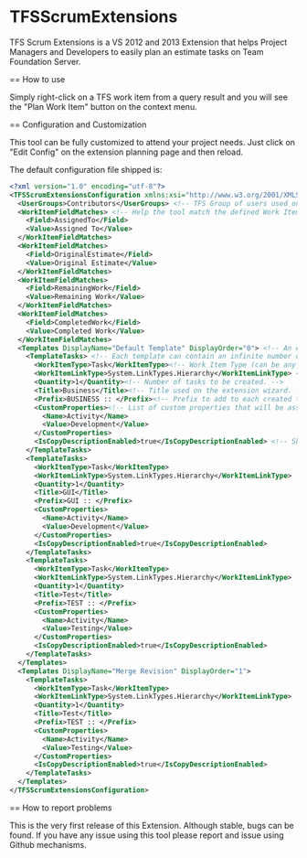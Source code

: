 TFSScrumExtensions
=======================

TFS Scrum Extensions is a VS 2012 and 2013 Extension that helps Project Managers and Developers to easily plan an estimate tasks on Team Foundation Server.

== How to use

Simply right-click on a TFS work item from a query result and you will see the "Plan Work Item" button on the context menu.

== Configuration and Customization

This tool can be fully customized to attend your project needs. Just click on "Edit Config" on the extension planning page and then reload.

The default configuration file shipped is:

```xml
<?xml version="1.0" encoding="utf-8"?>
<TFSScrumExtensionsConfiguration xmlns:xsi="http://www.w3.org/2001/XMLSchema-instance" xmlns:xsd="http://www.w3.org/2001/XMLSchema">
  <UserGroups>Contributors</UserGroups> <!-- TFS Group of users used on the assignment of tasks -->
  <WorkItemFieldMatches> <!-- Help the tool match the defined Work Item Fields with the wizard fields -->
    <Field>AssignedTo</Field>
    <Value>Assigned To</Value>
  </WorkItemFieldMatches>
  <WorkItemFieldMatches>
    <Field>OriginalEstimate</Field>
    <Value>Original Estimate</Value>
  </WorkItemFieldMatches>
  <WorkItemFieldMatches>
    <Field>RemainingWork</Field>
    <Value>Remaining Work</Value>
  </WorkItemFieldMatches>
  <WorkItemFieldMatches>
    <Field>CompletedWork</Field>
    <Value>Completed Work</Value>
  </WorkItemFieldMatches>
  <Templates DisplayName="Default Template" DisplayOrder="0"> <!-- An example template definition -->
    <TemplateTasks> <!-- Each template can contain an infinite number of 'Tasks'. 'Tasks' represent groups of work items that can be create. -->
      <WorkItemType>Task</WorkItemType><!-- Work Item Type (can be any of the TFS work items available on your system) -->
      <WorkItemLinkType>System.LinkTypes.Hierarchy</WorkItemLinkType> <!-- Type of the link to be create with the parent work item. -->
      <Quantity>1</Quantity><!-- Number of tasks to be created. -->
      <Title>Business</Title><!-- Title used on the extension wizard. -->
      <Prefix>BUSINESS :: </Prefix><!-- Prefix to add to each created task -->
      <CustomProperties><!-- List of custom properties that will be assigned to the created tasks -->
        <Name>Activity</Name>
        <Value>Development</Value>
      </CustomProperties>
      <IsCopyDescriptionEnabled>true</IsCopyDescriptionEnabled> <!-- Should the description be copied from the original Work Item? -->
    </TemplateTasks>
    <TemplateTasks>
      <WorkItemType>Task</WorkItemType>
      <WorkItemLinkType>System.LinkTypes.Hierarchy</WorkItemLinkType>
      <Quantity>1</Quantity>
      <Title>GUI</Title>
      <Prefix>GUI :: </Prefix>
      <CustomProperties>
        <Name>Activity</Name>
        <Value>Development</Value>
      </CustomProperties>
      <IsCopyDescriptionEnabled>true</IsCopyDescriptionEnabled>
    </TemplateTasks>
    <TemplateTasks>
      <WorkItemType>Task</WorkItemType>
      <WorkItemLinkType>System.LinkTypes.Hierarchy</WorkItemLinkType>
      <Quantity>1</Quantity>
      <Title>Test</Title>
      <Prefix>TEST :: </Prefix>
      <CustomProperties>
        <Name>Activity</Name>
        <Value>Testing</Value>
      </CustomProperties>
      <IsCopyDescriptionEnabled>true</IsCopyDescriptionEnabled>
    </TemplateTasks>
  </Templates>
  <Templates DisplayName="Merge Revision" DisplayOrder="1">
    <TemplateTasks>
      <WorkItemType>Task</WorkItemType>
      <WorkItemLinkType>System.LinkTypes.Hierarchy</WorkItemLinkType>
      <Quantity>1</Quantity>
      <Title>Test</Title>
      <Prefix>TEST :: </Prefix>
      <CustomProperties>
        <Name>Activity</Name>
        <Value>Testing</Value>
      </CustomProperties>
      <IsCopyDescriptionEnabled>true</IsCopyDescriptionEnabled>
    </TemplateTasks>
  </Templates>
</TFSScrumExtensionsConfiguration>
```

== How to report problems

This is the very first release of this Extension. Although stable, bugs can be found.
If you have any issue using this tool please report and issue using Github mechanisms.